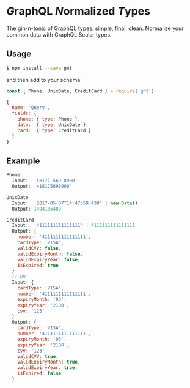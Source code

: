 # *G*raphQL *N*ormalized *T*ypes
The gin-n-tonic of GraphQL types: simple, final, clean. Normalize your common data with GraphQL Scalar types.

## Usage
```bash
$ npm install --save gnt
```

and then add to your schema:

```javascript
const { Phone, UnixDate, CreditCard } = require('gnt')

{
  name: 'Query',
  fields: {
    phone: { type: Phone },
    date:  { type: UnixDate },
    card:  { type: CreditCard }
  }  
}
```

## Example
```javascript
Phone
  Input:  '(817) 569-8900'
  Output: '+18175698900'

UnixDate
  Input:  '2017-05-07T14:47:59.438' | new Date()
  Output: 1494186489

CreditCard
  Input:  '4111111111111111' | 4111111111111111
  Output: {
    number: '4111111111111111',
    cardType: 'VISA',
    validCVV: false,
    validExpiryMonth: false,
    validExpiryYear: false,
    isExpired: true
  }
  // OR
  Input: {
    cardType: 'VISA',
    number: '4111111111111111',
    expiryMonth: '03',
    expiryYear: '2100',
    cvv: '123'
  }
  Output: {
    cardType: 'VISA',
    number: '4111111111111111',
    expiryMonth: '03',
    expiryYear: '2100',
    cvv: '123',
    validCVV: true,
    validExpiryMonth: true,
    validExpiryYear: true,
    isExpired: false
  }
```
